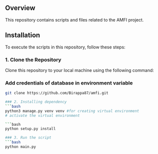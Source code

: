 ## Overview
This repository contains scripts and files related to the AMFI project.

## Installation
To execute the scripts in this repository, follow these steps:

### 1. Clone the Repository
Clone this repository to your local machine using the following command:

### Add credentials of database in environment variable

```bash
git clone https://github.com/Birappa87/amfi.git

### 2. Installing dependency
```bash
python3 manage.py venv venv #for creating virtual environment
# activate the virtual environment

```bash
python setup.py install

### 3. Run the script
```bash
python main.py

